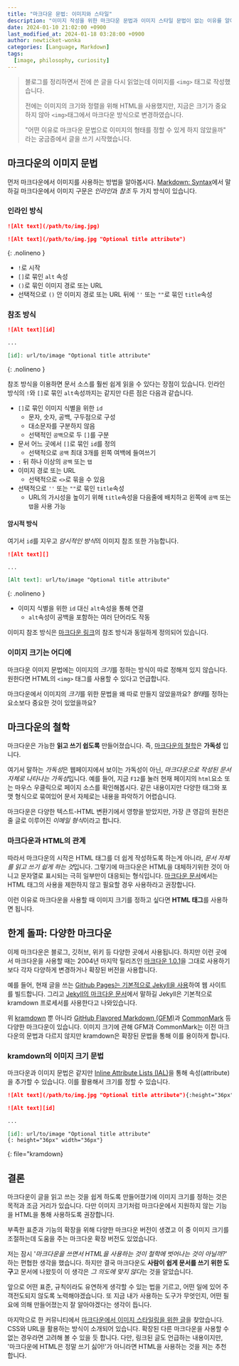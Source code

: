 ```yaml
---
title: "마크다운 문법: 이미지와 스타일"
description: "이미지 작성을 위한 마크다운 문법과 이미지 스타일 문법이 없는 이유를 알아봅시다! 마크다운 확장 중에는 이미지 스타일을 다루는 버전이 있을까요?"
date: 2024-01-10 21:02:00 +0900
last_modified_at: 2024-01-18 03:28:00 +0900
author: newticket-wonka
categories: [Language, Markdown]
tags:
  [image, philosophy, curiosity]
---
```


> 블로그를 정리하면서 전에 쓴 글을 다시 읽었는데 이미지를 `<img>` 태그로 작성했습니다.
>
> 전에는 이미지의 크기와 정렬을 위해 HTML을 사용했지만, 지금은 크기가 중요하지 않아 `<img>`태그에서 마크다운 방식으로 변경하였습니다.
>
> "어떤 이유로 마크다운 문법으로 이미지의 형태를 정할 수 있게 하지 않았을까" 라는 궁금증에서 글을 쓰기 시작했습니다.

## 마크다운의 이미지 문법

먼저 마크다운에서 이미지를 사용하는 방법을 알아봅시다.
[Markdown: Syntax](https://daringfireball.net/projects/markdown/syntax#img)에서 말하길 마크다운에서 이미지 구문은 *인라인*과 *참조* 두 가지 방식이 있습니다.

### 인라인 방식

```markdown
![Alt text](/path/to/img.jpg)

![Alt text](/path/to/img.jpg "Optional title attribute")
```
{: .nolineno }

* `!`로 시작
* `[]`로 묶인 `alt` 속성
* `()`로 묶인 이미지 경로 또는 URL
* 선택적으로 `()` 안 이미지 경로 또는 URL 뒤에 `''` 또는 `""`로 묶인 `title`속성

### 참조 방식

```markdown
![Alt text][id]

...

[id]: url/to/image "Optional title attribute"
```
{: .nolineno }

참조 방식을 이용하면 문서 소스를 훨씬 쉽게 읽을 수 있다는 장점이 있습니다.
인라인 방식의 `!`와 `[]`로 묶인 `alt`속성까지는 같지만 다른 점은 다음과 같습니다.

* `[]`로 묶인 이미지 식별을 위한 `id` 
  * 문자, 숫자, 공백, 구두점으로 구성
  * 대소문자를 구분하지 않음
  * 선택적인 `공백`으로 두 `[]`를 구분
* 문서 어느 곳에서 `[]`로 묶인 `id`를 정의 
  * 선택적으로 `공백` 최대 3개를 왼쪽 여백에 들여쓰기
* `:` 뒤 하나 이상의 `공백` 또는 `탭`
* 이미지 경로 또는 URL 
  * 선택적으로 `<>`로 묶을 수 있음
* 선택적으로  `''` 또는 `""`로 묶인 `title`속성
  * URL의 가시성을 높이기 위해 `title`속성을 다음줄에 배치하고 왼쪽에 `공백` 또는 `탭`을 사용 가능

#### 암시적 방식

여기서 `id`를 지우고 *암시적인 방식*의 이미지 참조 또한 가능합니다.

```markdown
![Alt text][]

...

[Alt text]: url/to/image "Optional title attribute"
```
{: .nolineno }

* 이미지 식별을 위한 `id` 대신 `alt`속성을 통해 연결
  * `alt`속성이 공백을 포함하는 여러 단어라도 작동

이미지 참조 방식은 [마크다운 링크](https://daringfireball.net/projects/markdown/syntax#link)의 참조 방식과 동일하게 정의되어 있습니다.

### 이미지 크기는 어디에

마크다운 이미지 문법에는 이미지의 *크기*를 정하는 방식이 따로 정해져 있지 않습니다.
원한다면 HTML의 `<img>` 태그를 사용할 수 있다고 언급합니다.

마크다운에서 이미지의 *크기*를 위한 문법을 왜 따로 만들지 않았을까요? *형태*를 정하는 요소보다 중요한 것이 있었을까요?

## 마크다운의 철학

마크다운은 가능한 **읽고 쓰기 쉽도록** 만들어졌습니다. 즉, [마크다운의 철학](https://daringfireball.net/projects/markdown/syntax#philosophy)은 **가독성** 입니다.

여기서 말하는 *가독성*은 웹페이지에서 보이는 가독성이 아닌, *마크다운으로 작성된 문서 자체로 나타나는 가독성*입니다.
예를 들어, 지금 `F12`를 눌러 현재 페이지의 `html`요소 또는 마우스 우클릭으로 페이지 소스를 확인해봅시다.
같은 내용이지만 다양한 태그와 포맷 형식으로 묶여있어 문서 자체로는 내용을 파악하기 어렵습니다.

마크다운은 다양한 텍스트-HTML 변환기에서 영향을 받았지만, 가장 큰 영감의 원천은 줄 글로 이루어진 *이메일 형식*이라고 합니다.

### 마크다운과 HTML의 관계

따라서 마크다운의 시작은 HTML 태그를 더 쉽게 작성하도록 하는게 아니라, *문서 자체를 읽고 쓰기 쉽게 하는 것*입니다. 그렇기에 마크다운은 HTML을 대체하기위한 것이 아니고 문자열로 표시되는 극히 일부만이 대응되는 형식입니다.
[마크다운 문서](https://daringfireball.net/projects/markdown/syntax#html)에서는 HTML 태그의 사용을 제한하지 않고 필요할 경우 사용하라고 권장합니다.

이런 이유로 마크다운을 사용할 때 이미지 크기를 정하고 싶다면 **HTML 태그**를 사용하면 됩니다.

## 한계 돌파: 다양한 마크다운

이제 마크다운은 블로그, 깃허브, 위키 등 다양한 곳에서 사용됩니다.
하지만 이런 곳에서 마크다운을 사용할 때는 2004년 마지막 릴리즈인 [마크다운 1.0.1](https://daringfireball.net/projects/markdown/)을 그대로 사용하기보다 각자 다양하게 변경하거나 확장된 버전을 사용합니다.

예를 들어, 현재 글을 쓰는 [Github Pages는 기본적으로 Jekyll을 사용](https://docs.github.com/ko/pages/setting-up-a-github-pages-site-with-jekyll/about-github-pages-and-jekyll)하여 웹 사이트를 빌드합니다.
그리고 [Jekyll의 마크다운 문서](https://jekyllrb.com/docs/configuration/markdown/)에서 말하길 Jekyll은 기본적으로 kramdown 프로세서를 사용한다고 나와있습니다.

위 [kramdown](https://kramdown.gettalong.org/index.html) 뿐 아니라 [GitHub Flavored Markdown (GFM)](https://github.github.com/gfm/)과 [CommonMark](https://commonmark.org/) 등 다양한 마크다운이 있습니다. 이미지 크기에 관해 GFM과 CommonMark는 이전 마크다운의 문법과 다르지 않지만 kramdown은 확장된 문법을 통해 이를 용이하게 합니다.

### kramdown의 이미지 크기 문법

마크다운과 이미지 문법은 같지만 [Inline Attribute Lists (IAL)](https://kramdown.gettalong.org/syntax.html#inline-attribute-lists)을 통해 속성(attribute)을 추가할 수 있습니다. 이를 활용해서 크기를 정할 수 있습니다.

```markdown
![Alt text](/path/to/img.jpg "Optional title attribute"){:height="36px" width="36px"}

![Alt text][id]

...

[id]: url/to/image "Optional title attribute"
{: height="36px" width="36px"}
```
{: file="kramdown}

## 결론

마크다운이 글을 읽고 쓰는 것을 쉽게 하도록 만들어졌기에 이미지 크기를 정하는 것은 목적과 조금 거리가 있습니다.
다만 이미지 크기처럼 마크다운에서 지원하지 않는 기능을 HTML을 통해 사용하도록 권장합니다.

부족한 표준과 기능의 확장을 위해 다양한 마크다운 버전이 생겼고 이 중 이미지 크기를 조절하는데 도움을 주는 마크다운 확장 버전도 있었습니다.

저는 잠시 '*마크다운을 쓰면서 HTML을 사용하는 것이 철학에 벗어나는 것이 아닐까?*' 하는 편협한 생각을 했습니다. 
하지만 결국 마크다운도 **사람이 쉽게 문서를 쓰기 위한 도구**고 문서에 나왔듯이 이 생각은 *그 의도에 맞지 않다*는 것을 알았습니다.

앞으로 어떤 표준, 규칙이라도 유연하게 생각할 수 있는 법을 기르고, 어떤 일에 있어 주객전도되지 않도록 노력해야겠습니다. 또 지금 내가 사용하는 도구가 무엇인지, 어떤 필요에 의해 만들어졌는지 잘 알아야겠다는 생각이 듭니다.

마지막으로 한 커뮤니티에서 [마크다운에서 이미지 스타일링을 위한 글](https://dzone.com/articles/how-to-style-images-with-markdown)을 찾았습니다.
CSS와 URL을 활용하는 방식이 소개되어 있습니다.
확장된 다른 마크다운을 사용할 수 없는 경우라면 고려해 볼 수 있을 듯 합니다.
다만, 링크된 글도 언급하는 내용이지만, '마크다운에 HTML은 정말 쓰기 싫어!'가 아니라면 HTML을 사용하는 것을 저는 추천합니다.
